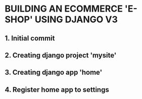# BUILDING AN ECOMMERCE 'E-SHOP' USING DJANGO V3

## 1. Initial commit

## 2. Creating django project 'mysite' 

## 3. Creating django app 'home' 

## 4. Register home app to settings















